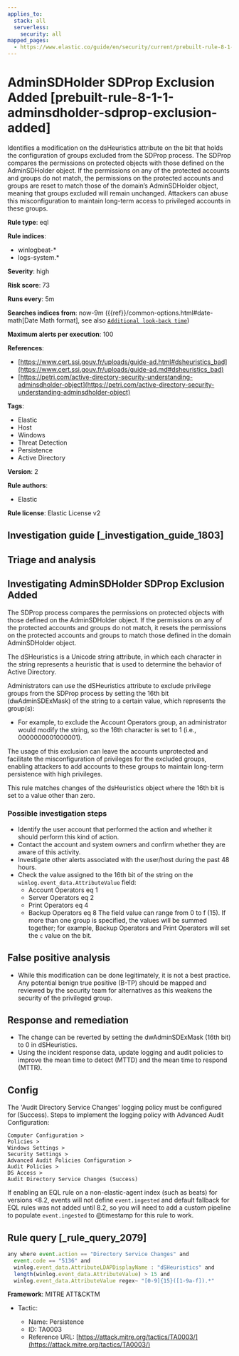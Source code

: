 ```yaml
---
applies_to:
  stack: all
  serverless:
    security: all
mapped_pages:
  - https://www.elastic.co/guide/en/security/current/prebuilt-rule-8-1-1-adminsdholder-sdprop-exclusion-added.html
---
```


# AdminSDHolder SDProp Exclusion Added [prebuilt-rule-8-1-1-adminsdholder-sdprop-exclusion-added]

Identifies a modification on the dsHeuristics attribute on the bit that holds the configuration of groups excluded from the SDProp process. The SDProp compares the permissions on protected objects with those defined on the AdminSDHolder object. If the permissions on any of the protected accounts and groups do not match, the permissions on the protected accounts and groups are reset to match those of the domain’s AdminSDHolder object, meaning that groups excluded will remain unchanged. Attackers can abuse this misconfiguration to maintain long-term access to privileged accounts in these groups.

**Rule type**: eql

**Rule indices**:

* winlogbeat-*
* logs-system.*

**Severity**: high

**Risk score**: 73

**Runs every**: 5m

**Searches indices from**: now-9m ({{ref}}/common-options.html#date-math[Date Math format], see also [`Additional look-back time`](docs-content://solutions/security/detect-and-alert/create-detection-rule.md#rule-schedule))

**Maximum alerts per execution**: 100

**References**:

* [https://www.cert.ssi.gouv.fr/uploads/guide-ad.html#dsheuristics_bad](https://www.cert.ssi.gouv.fr/uploads/guide-ad.md#dsheuristics_bad)
* [https://petri.com/active-directory-security-understanding-adminsdholder-object](https://petri.com/active-directory-security-understanding-adminsdholder-object)

**Tags**:

* Elastic
* Host
* Windows
* Threat Detection
* Persistence
* Active Directory

**Version**: 2

**Rule authors**:

* Elastic

**Rule license**: Elastic License v2

## Investigation guide [_investigation_guide_1803]

## Triage and analysis

## Investigating AdminSDHolder SDProp Exclusion Added

The SDProp process compares the permissions on protected objects with those defined on the AdminSDHolder object. If the
permissions on any of the protected accounts and groups do not match, it resets the permissions on the protected
accounts and groups to match those defined in the domain AdminSDHolder object.

The dSHeuristics is a Unicode string attribute, in which each character in the string represents a heuristic that is
used to determine the behavior of Active Directory.

Administrators can use the dSHeuristics attribute to exclude privilege groups from the SDProp process by setting the
16th bit (dwAdminSDExMask) of the string to a certain value, which represents the group(s):

* For example, to exclude the Account Operators group, an administrator would modify the string, so the 16th character
is set to 1 (i.e., 0000000001000001).

The usage of this exclusion can leave the accounts unprotected and facilitate the misconfiguration of privileges for the
excluded groups, enabling attackers to add accounts to these groups to maintain long-term persistence with high
privileges.

This rule matches changes of the dsHeuristics object where the 16th bit is set to a value other than zero.

### Possible investigation steps

- Identify the user account that performed the action and whether it should perform this kind of action.
- Contact the account and system owners and confirm whether they are aware of this activity.
- Investigate other alerts associated with the user/host during the past 48 hours.
- Check the value assigned to the 16th bit of the string on the `winlog.event_data.AttributeValue` field:
    - Account Operators eq 1
    - Server Operators eq 2
    - Print Operators eq 4
    - Backup Operators eq 8
    The field value can range from 0 to f (15). If more than one group is specified, the values will be summed together;
    for example, Backup Operators and Print Operators will set the `c` value on the bit.

## False positive analysis

- While this modification can be done legitimately, it is not a best practice. Any potential benign true positive (B-TP)
should be mapped and reviewed by the security team for alternatives as this weakens the security of the privileged group.

## Response and remediation

- The change can be reverted by setting the dwAdminSDExMask (16th bit) to 0 in dSHeuristics.
- Using the incident response data, update logging and audit policies to improve the mean time to detect (MTTD) and the
mean time to respond (MTTR).

## Config

The 'Audit Directory Service Changes' logging policy must be configured for (Success).
Steps to implement the logging policy with Advanced Audit Configuration:

```
Computer Configuration >
Policies >
Windows Settings >
Security Settings >
Advanced Audit Policies Configuration >
Audit Policies >
DS Access >
Audit Directory Service Changes (Success)
```

If enabling an EQL rule on a non-elastic-agent index (such as beats) for versions <8.2, events will not define `event.ingested` and default fallback for EQL rules was not added until 8.2, so you will need to add a custom pipeline to populate `event.ingested` to @timestamp for this rule to work.

## Rule query [_rule_query_2079]

```js
any where event.action == "Directory Service Changes" and
  event.code == "5136" and
  winlog.event_data.AttributeLDAPDisplayName : "dSHeuristics" and
  length(winlog.event_data.AttributeValue) > 15 and
  winlog.event_data.AttributeValue regex~ "[0-9]{15}([1-9a-f]).*"
```

**Framework**: MITRE ATT&CKTM

* Tactic:

    * Name: Persistence
    * ID: TA0003
    * Reference URL: [https://attack.mitre.org/tactics/TA0003/](https://attack.mitre.org/tactics/TA0003/)



